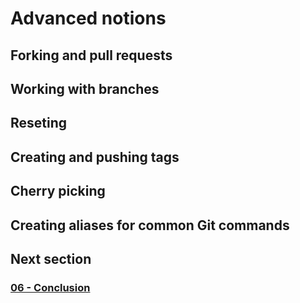 # Advanced notions

## Forking and pull requests

## Working with branches

## Reseting

## Creating and pushing tags

## Cherry picking

## Creating aliases for common Git commands

## Next section

### [06 - Conclusion](06_conclusion.md)

